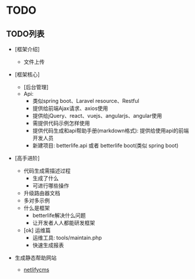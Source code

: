 # TODO

## TODO列表

- [框架介绍]
  - 文件上传

- [框架核心]
  - [后台管理]
  - Api: 
    - 类似spring boot、Laravel resource、Restful
    - 提供给前端Ajax请求、axios使用
    - 提供给jQuery、react、vuejs、angularjs、angular使用
    - 需提供代码示例怎样使用
    - 提供代码生成和api帮助手册(markdown格式): 提供给使用api的前端开发人员
    - 新建项目: betterlife.api 或者 betterlife boot(类似 spring boot)

- [高手进阶]
  - 代码生成需描述过程
    - 生成了什么
    - 可进行哪些操作
  - 升级路由器文档
  - 多对多示例
  - 什么是框架
    - betterlife解决什么问题
    - 让开发者人人都能研发框架
  - [ok] 运维篇
    - 运维工具: tools/maintain.php
    - 快速生成报表

- 生成静态帮助网站
  - [netlifycms](https://www.netlifycms.org/)